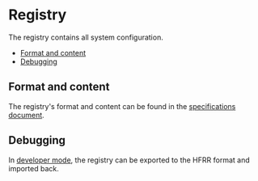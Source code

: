 # Registry

The registry contains all system configuration.

- [Format and content](#format-and-content)
- [Debugging](#debugging)

## Format and content

The registry's format and content can be found in the [specifications document](../specs/registry.md).

## Debugging

In [developer mode](dev-mode.md), the registry can be exported to the HFRR format and imported back.
